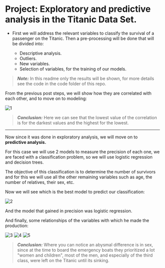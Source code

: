 # Project: Exploratory and predictive analysis in the Titanic Data Set.
 
* First we will address the relevant variables to classify the survival of a passenger on the Titanic. Then a pre-processing will be done that will be divided into:
 
     * Descriptive analysis.
     * Outliers.
     * New variables.
     * Selection of variables, for the training of our models.
     
 >_**Note:**_ In this readme only the results will be shown, for more details see the code in the code folder of this repo.
 
From the previous post steps, we will show how they are correlated with each other, and to move on to modeling:
 
![1](https://user-images.githubusercontent.com/63415652/103332391-5bdc1380-4a2f-11eb-8dce-d5a2c0df0fcf.PNG)
 
>**_Conclusion:_** Here we can see that the lowest value of the correlation is for the darkest values and the highest for the lowest.
 
---
 
Now since it was done in exploratory analysis, we will move on to **predictive analysis.**
 
For this case we will use 2 models to measure the precision of each one, we are faced with a classification problem, so we will use logistic regression and decision trees.
 
The objective of this classification is to determine the number of survivors and for this we will use all the other remaining variables such as age, the number of relatives, their sex, etc.
 
Now we will see which is the best model to predict our classification:
 
![2](https://user-images.githubusercontent.com/63415652/103333099-46b4b400-4a32-11eb-9ee3-a2385ef86ffd.PNG)

And the model that gained in precision was logistic regression.
 
And finally, some relationships of the variables with which he made the production:
 
![3](https://user-images.githubusercontent.com/63415652/103333392-76b08700-4a33-11eb-8bb6-da4a7c239bbd.PNG)
![4](https://user-images.githubusercontent.com/63415652/103333394-77491d80-4a33-11eb-9b39-d6214c2be378.PNG)
![5](https://user-images.githubusercontent.com/63415652/103333395-77e1b400-4a33-11eb-8794-c44b7ea06e7d.PNG)
 
>**_Conclusion:_** Where you can notice an abysmal difference is in sex, since at the time to board the emergency boats they prioritized a lot "women and children", most of the men, and especially of the third class, were left on the Titanic until its sinking.
